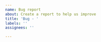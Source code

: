 ```yaml
---
name: Bug report
about: Create a report to help us improve
title: 'Bug - '
labels: ''
assignees: ''

---
```



